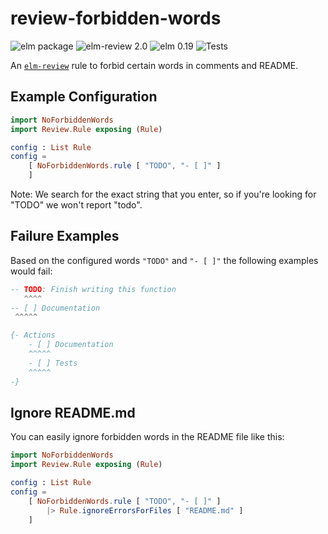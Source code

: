 # review-forbidden-words

![elm package](https://img.shields.io/elm-package/v/sparksp/elm-review-forbidden-words)
![elm-review 2.0](https://img.shields.io/badge/elm--review-2.0-%231293D8)
![elm 0.19](https://img.shields.io/badge/elm-0.19-%231293D8)
![Tests](https://github.com/sparksp/elm-review-forbidden-words/workflows/Tests/badge.svg)

An [`elm-review`](https://package.elm-lang.org/packages/jfmengels/elm-review/latest/) rule to forbid certain words in comments and README.

## Example Configuration

```elm
import NoForbiddenWords
import Review.Rule exposing (Rule)

config : List Rule
config =
    [ NoForbiddenWords.rule [ "TODO", "- [ ]" ]
    ]
```

Note: We search for the exact string that you enter, so if you're looking for "TODO" we won't report "todo".

## Failure Examples

Based on the configured words `"TODO"` and `"- [ ]"` the following examples would fail:

```elm
-- TODO: Finish writing this function
   ^^^^
-- [ ] Documentation
 ^^^^^
```

```elm
{- Actions
    - [ ] Documentation
    ^^^^^
    - [ ] Tests
    ^^^^^
-}
```

## Ignore README.md

You can easily ignore forbidden words in the README file like this:

```elm
import NoForbiddenWords
import Review.Rule exposing (Rule)

config : List Rule
config =
    [ NoForbiddenWords.rule [ "TODO", "- [ ]" ]
        |> Rule.ignoreErrorsForFiles [ "README.md" ]
    ]
```